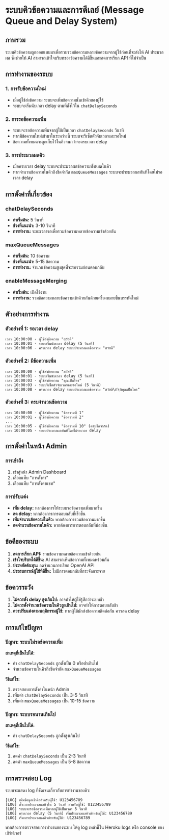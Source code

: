 # ระบบคิวข้อความและการดีเลย์ (Message Queue and Delay System)

## ภาพรวม

ระบบคิวข้อความถูกออกแบบมาเพื่อรวบรวมข้อความหลายข้อความจากผู้ใช้ก่อนที่จะส่งให้ AI ประมวลผล ซึ่งช่วยให้ AI สามารถเข้าใจบริบทของข้อความได้ดีขึ้นและลดการเรียก API ที่ไม่จำเป็น

## การทำงานของระบบ

### 1. การรับข้อความใหม่
- เมื่อผู้ใช้ส่งข้อความ ระบบจะเพิ่มข้อความนั้นเข้าคิวของผู้ใช้
- ระบบจะเริ่มนับเวลา delay ตามที่ตั้งไว้ใน `chatDelaySeconds`

### 2. การรอข้อความเพิ่ม
- ระบบจะรอข้อความเพิ่มจากผู้ใช้เป็นเวลา `chatDelaySeconds` วินาที
- หากมีข้อความใหม่เข้ามาในระหว่างนี้ ระบบจะรีเซ็ตตัวจับเวลาและรอใหม่
- ข้อความทั้งหมดจะถูกเก็บไว้ในคิวจนกว่าจะครบเวลา delay

### 3. การประมวลผลคิว
- เมื่อครบเวลา delay ระบบจะประมวลผลข้อความทั้งหมดในคิว
- หากจำนวนข้อความในคิวถึงขีดจำกัด `maxQueueMessages` ระบบจะประมวลผลทันทีโดยไม่รอเวลา delay

## การตั้งค่าที่เกี่ยวข้อง

### chatDelaySeconds
- **ค่าเริ่มต้น:** 5 วินาที
- **ช่วงที่แนะนำ:** 3-10 วินาที
- **การทำงาน:** ระยะเวลารอเพื่อรวมข้อความหลายข้อความเข้าด้วยกัน

### maxQueueMessages
- **ค่าเริ่มต้น:** 10 ข้อความ
- **ช่วงที่แนะนำ:** 5-15 ข้อความ
- **การทำงาน:** จำนวนข้อความสูงสุดที่จะรอรวมก่อนตอบกลับ

### enableMessageMerging
- **ค่าเริ่มต้น:** เปิดใช้งาน
- **การทำงาน:** รวมข้อความหลายข้อความเข้าด้วยกันด้วยเครื่องหมายขึ้นบรรทัดใหม่

## ตัวอย่างการทำงาน

### ตัวอย่างที่ 1: รอเวลา delay
```
เวลา 10:00:00 - ผู้ใช้ส่งข้อความ "สวัสดี"
เวลา 10:00:01 - ระบบเริ่มนับเวลา delay (5 วินาที)
เวลา 10:00:06 - ครบเวลา delay ระบบประมวลผลข้อความ "สวัสดี"
```

### ตัวอย่างที่ 2: มีข้อความเพิ่ม
```
เวลา 10:00:00 - ผู้ใช้ส่งข้อความ "สวัสดี"
เวลา 10:00:01 - ระบบเริ่มนับเวลา delay (5 วินาที)
เวลา 10:00:03 - ผู้ใช้ส่งข้อความ "คุณเป็นใคร"
เวลา 10:00:03 - ระบบรีเซ็ตตัวจับเวลาและรอใหม่ (5 วินาที)
เวลา 10:00:08 - ครบเวลา delay ระบบประมวลผลข้อความ "สวัสดี\n\nคุณเป็นใคร"
```

### ตัวอย่างที่ 3: ครบจำนวนข้อความ
```
เวลา 10:00:00 - ผู้ใช้ส่งข้อความ "ข้อความที่ 1"
เวลา 10:00:01 - ผู้ใช้ส่งข้อความ "ข้อความที่ 2"
...
เวลา 10:00:05 - ผู้ใช้ส่งข้อความ "ข้อความที่ 10" (ครบขีดจำกัด)
เวลา 10:00:05 - ระบบประมวลผลทันทีโดยไม่รอเวลา delay
```

## การตั้งค่าในหน้า Admin

### การเข้าถึง
1. เข้าสู่หน้า Admin Dashboard
2. เลือกแท็บ "การตั้งค่า"
3. เลือกแท็บ "การตั้งค่าแชท"

### การปรับแต่ง
- **เพิ่ม delay:** หากต้องการให้ระบบรอข้อความเพิ่มมากขึ้น
- **ลด delay:** หากต้องการการตอบกลับที่เร็วขึ้น
- **เพิ่มจำนวนข้อความในคิว:** หากต้องการรวมข้อความมากขึ้น
- **ลดจำนวนข้อความในคิว:** หากต้องการการตอบกลับที่บ่อยขึ้น

## ข้อดีของระบบ

1. **ลดการเรียก API:** รวมข้อความหลายข้อความเข้าด้วยกัน
2. **เข้าใจบริบทได้ดีขึ้น:** AI สามารถเห็นข้อความทั้งหมดพร้อมกัน
3. **ประหยัดต้นทุน:** ลดจำนวนการเรียก OpenAI API
4. **ประสบการณ์ผู้ใช้ที่ดีขึ้น:** ไม่มีการตอบกลับที่กระจัดกระจาย

## ข้อควรระวัง

1. **ไม่ควรตั้ง delay สูงเกินไป:** อาจทำให้ผู้ใช้รู้สึกว่าระบบช้า
2. **ไม่ควรตั้งจำนวนข้อความในคิวสูงเกินไป:** อาจทำให้การตอบกลับช้า
3. **ควรปรับแต่งตามพฤติกรรมผู้ใช้:** หากผู้ใช้มักส่งข้อความติดต่อกัน ควรลด delay

## การแก้ไขปัญหา

### ปัญหา: ระบบไม่รอข้อความเพิ่ม
**สาเหตุที่เป็นไปได้:**
- ค่า `chatDelaySeconds` ถูกตั้งเป็น 0 หรือต่ำเกินไป
- จำนวนข้อความในคิวถึงขีดจำกัด `maxQueueMessages`

**วิธีแก้ไข:**
1. ตรวจสอบการตั้งค่าในหน้า Admin
2. เพิ่มค่า `chatDelaySeconds` เป็น 3-5 วินาที
3. เพิ่มค่า `maxQueueMessages` เป็น 10-15 ข้อความ

### ปัญหา: ระบบรอนานเกินไป
**สาเหตุที่เป็นไปได้:**
- ค่า `chatDelaySeconds` ถูกตั้งสูงเกินไป

**วิธีแก้ไข:**
1. ลดค่า `chatDelaySeconds` เป็น 2-3 วินาที
2. ลดค่า `maxQueueMessages` เป็น 5-8 ข้อความ

## การตรวจสอบ Log

ระบบจะแสดง log ที่ชัดเจนเกี่ยวกับการทำงานของคิว:

```
[LOG] เพิ่มข้อมูลเข้าคิวสำหรับผู้ใช้: U123456789
[LOG] ตั้งเวลาประมวลผลคิวใน 5 วินาที สำหรับผู้ใช้: U123456789
[LOG] ระบบจะรอข้อความเพิ่มจากผู้ใช้เป็นเวลา 5 วินาที
[LOG] ครบเวลา delay (5 วินาที) เริ่มประมวลผลคิวสำหรับผู้ใช้: U123456789
[LOG] เริ่มการประมวลผลคิวสำหรับผู้ใช้: U123456789
```

หากต้องการตรวจสอบการทำงานของระบบ ให้ดู log เหล่านี้ใน Heroku logs หรือ console ของเซิร์ฟเวอร์
